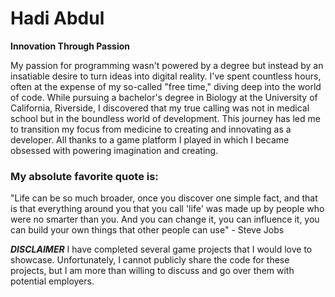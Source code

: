 # Hadi Abdul

**Innovation Through Passion**

My passion for programming wasn't powered by a degree but instead by an insatiable desire to turn ideas into digital reality. I've spent countless hours, often at the expense of my so-called "free time," diving deep into the world of code. While pursuing a bachelor's degree in Biology at the University of California, Riverside, I discovered that my true calling was not in medical school but in the boundless world of development. This journey has led me to transition my focus from medicine to creating and innovating as a developer. All thanks to a game platform I played in which I became obsessed with powering imagination and creating.

### My absolute favorite quote is:

"Life can be so much broader, once you discover one simple fact, and that is that everything around you that you call 'life' was made up by people who were no smarter than you. And you can change it, you can influence it, you can build your own things that other people can use" - Steve Jobs

***DISCLAIMER*** I have completed several game projects that I would love to showcase. Unfortunately, I cannot publicly share the code for these projects, but I am more than willing to discuss and go over them with potential employers.


<!--
**hadiv2/hadiv2** is a ✨ _special_ ✨ repository because its `README.md` (this file) appears on your GitHub profile.

Here are some ideas to get you started:

- 🔭 I’m currently working on ...
- 🌱 I’m currently learning ...
- 👯 I’m looking to collaborate on ...
- 🤔 I’m looking for help with ...
- 💬 Ask me about ...
- 📫 How to reach me: ...
- 😄 Pronouns: ...
- ⚡ Fun fact: ...
-->
